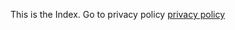 This is the Index. Go to privacy policy
[privacy policy](https://foliolo.github.io/Municion/privacy_policy)
